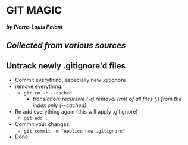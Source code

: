 # GIT MAGIC

***by Pierre-Louis Palant***

*Collected from various sources*
---

## Untrack newly .gitignore'd files
 - Commit everything, especially new .gitignore
 - remove everything:
    - ```git rm -r --cached .```
        - *translation: recursive (-r) removal (rm) of all files (.) from the index only (--cached)*
 - Re add everything again (this will apply .gitignore)
    - ```git add .```
  - Commit your changes:
    - ```git commit -m "Applied new .gitignore"```
  - Done!

